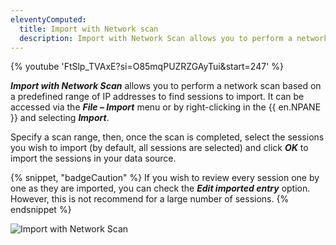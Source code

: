 ```yaml
---
eleventyComputed:
  title: Import with Network scan
  description: Import with Network Scan allows you to perform a network scan based on a predefined range of IP addresses to find sessions to import.
---
```

{% youtube 'FtSlp_TVAxE?si=O85mqPUZRZGAyTui&amp;start=247' %}

***Import with Network Scan*** allows you to perform a network scan based on a predefined range of IP addresses to find sessions to import. It can be accessed via the ***File – Import*** menu or by right-clicking in the {{ en.NPANE }} and selecting ***Import***.

Specify a scan range, then, once the scan is completed, select the sessions you wish to import (by default, all sessions are selected) and click ***OK*** to import the sessions in your data source.

{% snippet, "badgeCaution" %}
If you wish to review every session one by one as they are imported, you can check the ***Edit imported entry*** option. However, this is not recommend for a large number of sessions.
{% endsnippet %}

![Import with Network Scan](https://cdnweb.devolutions.net/docs/docs_en_rdm_windows_clip10034.png)
